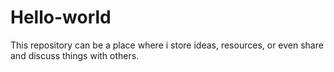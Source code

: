 # Hello-world
This repository can be a place where i store ideas, resources, or even share and discuss things with others.
